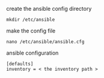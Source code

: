 create the ansible config directory
```
mkdir /etc/ansible 
```
make the config file 
```
nano /etc/ansible/ansible.cfg
```
ansible configuration 
```
[defaults]
inventory = < the inventory path >
```